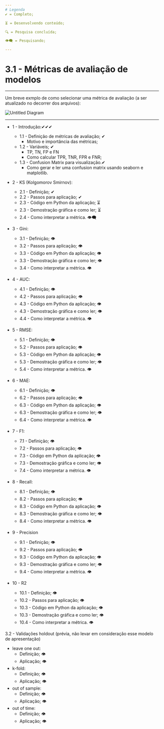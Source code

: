 ```yaml
---
# Legenda
✔ = Completo;

⏳ = Desenvolvendo conteúdo;

🔍 = Pesquisa concluída;

👁‍🗨 = Pesquisando;

---
```


# 3.1 - **Métricas de avaliação de modelos**
---

Um breve exmplo de como selecionar uma métrica de avaliação (a ser atualizado no decorrer dos arquivos):

![Untitled Diagram](https://user-images.githubusercontent.com/62318283/130172564-65ae8165-62c5-40b5-9115-73f59edc127b.png)

---
* 1 - Introdução:✔✔✔
  * 1.1 - Definição de métricas de avaliação; ✔ 
    * Motivo e importância das métricas;   
  * 1.2 - Variáveis; ✔
    * TP, TN, FP e FN
    * Como calcular TPR, TNR, FPR e FNR;
  * 1.3 - Confusion Matrix para visualização.✔
    * Como gerar e ler uma confusion matrix usando seaborn e matplotlib. 
  
* 2 - KS (Kolgomorov Smirnov): 
  * 2.1 - Definição; ✔
  * 2.2 - Passos para aplicação; ✔
  * 2.3 - Código em Python da aplicação; ⏳
  * 2.3 - Demostração gráfica e como ler; ⏳
  * 2.4 - Como interpretar a métrica. 👁‍🗨

* 3 - Gini: 
  * 3.1 - Definição; 👁‍
  * 3.2 - Passos para aplicação; 👁‍
  * 3.3 - Código em Python da aplicação; 👁‍
  * 3.3 - Demostração gráfica e como ler; 👁‍
  * 3.4 - Como interpretar a métrica. 👁‍
  
* 4 - AUC: 
  * 4.1 - Definição; 👁‍
  * 4.2 - Passos para aplicação; 👁‍
  * 4.3 - Código em Python da aplicação; 👁‍
  * 4.3 - Demostração gráfica e como ler; 👁‍
  * 4.4 - Como interpretar a métrica. 👁‍
  
* 5 - RMSE: 
  * 5.1 - Definição; 👁‍
  * 5.2 - Passos para aplicação; 👁‍
  * 5.3 - Código em Python da aplicação; 👁‍
  * 5.3 - Demostração gráfica e como ler; 👁‍
  * 5.4 - Como interpretar a métrica. 👁‍

* 6 - MAE: 
  * 6.1 - Definição; 👁‍
  * 6.2 - Passos para aplicação; 👁‍
  * 6.3 - Código em Python da aplicação; 👁‍
  * 6.3 - Demostração gráfica e como ler; 👁‍
  * 6.4 - Como interpretar a métrica. 👁‍

* 7 - F1: 
  * 7.1 - Definição; 👁‍
  * 7.2 - Passos para aplicação; 👁‍
  * 7.3 - Código em Python da aplicação; 👁‍
  * 7.3 - Demostração gráfica e como ler; 👁‍
  * 7.4 - Como interpretar a métrica. 👁‍

* 8 - Recall:
  * 8.1 - Definição; 👁‍
  * 8.2 - Passos para aplicação; 👁‍
  * 8.3 - Código em Python da aplicação; 👁‍
  * 8.3 - Demostração gráfica e como ler; 👁‍
  * 8.4 - Como interpretar a métrica. 👁‍

* 9 - Precision
  * 9.1 - Definição; 👁‍
  * 9.2 - Passos para aplicação; 👁‍
  * 9.3 - Código em Python da aplicação; 👁‍
  * 9.3 - Demostração gráfica e como ler; 👁‍
  * 9.4 - Como interpretar a métrica. 👁‍

* 10 - R2   
  * 10.1 - Definição; 👁‍
  * 10.2 - Passos para aplicação; 👁‍
  * 10.3 - Código em Python da aplicação; 👁‍
  * 10.3 - Demostração gráfica e como ler; 👁‍
  * 10.4 - Como interpretar a métrica. 👁‍

3.2 - Validações holdout (prévia, não levar em consideração esse modelo de apresentação) 
* leave one out:
  * Definição; 👁‍
  * Aplicação; 👁‍
* k-fold: 
  * Definição; 👁‍
  * Aplicação; 👁‍
* out of sample:
  * Definição; 👁‍
  * Aplicação; 👁‍
* out of time:
  * Definição; 👁‍
  * Aplicação; 👁‍

